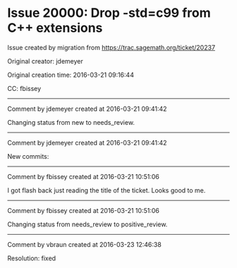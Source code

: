# Issue 20000: Drop -std=c99 from C++ extensions

Issue created by migration from https://trac.sagemath.org/ticket/20237

Original creator: jdemeyer

Original creation time: 2016-03-21 09:16:44

CC:  fbissey




---

Comment by jdemeyer created at 2016-03-21 09:41:42

Changing status from new to needs_review.


---

Comment by jdemeyer created at 2016-03-21 09:41:42

New commits:


---

Comment by fbissey created at 2016-03-21 10:51:06

I got flash back just reading the title of the ticket. Looks good to me.


---

Comment by fbissey created at 2016-03-21 10:51:06

Changing status from needs_review to positive_review.


---

Comment by vbraun created at 2016-03-23 12:46:38

Resolution: fixed
